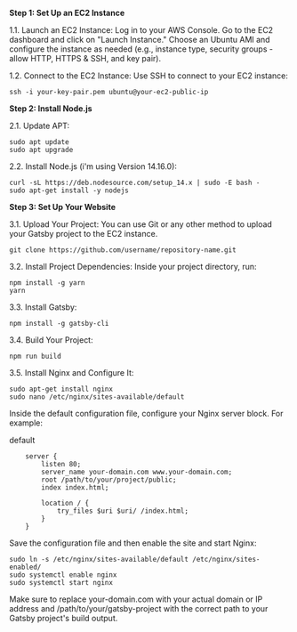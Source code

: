**Step 1: Set Up an EC2 Instance**

1.1. Launch an EC2 Instance: Log in to your AWS Console. Go to the EC2 dashboard and click on "Launch Instance." Choose an Ubuntu AMI and configure the instance as needed (e.g., instance type, security groups - allow HTTP, HTTPS & SSH, and key pair).

1.2. Connect to the EC2 Instance: Use SSH to connect to your EC2 instance:

    ssh -i your-key-pair.pem ubuntu@your-ec2-public-ip

**Step 2: Install Node.js**

2.1. Update APT:

    sudo apt update
    sudo apt upgrade

2.2. Install Node.js (i'm using Version 14.16.0):

    curl -sL https://deb.nodesource.com/setup_14.x | sudo -E bash -
    sudo apt-get install -y nodejs

**Step 3: Set Up Your Website**

3.1. Upload Your Project: You can use Git or any other method to upload your Gatsby project to the EC2 instance.

    git clone https://github.com/username/repository-name.git

3.2. Install Project Dependencies: Inside your project directory, run:

    npm install -g yarn
    yarn

3.3. Install Gatsby:

    npm install -g gatsby-cli

3.4. Build Your Project:

    npm run build

3.5. Install Nginx and Configure It:

    sudo apt-get install nginx
    sudo nano /etc/nginx/sites-available/default

Inside the default configuration file, configure your Nginx server block. For example:

default

        server {
            listen 80;
            server_name your-domain.com www.your-domain.com;
            root /path/to/your/project/public;
            index index.html;
        
            location / {
                try_files $uri $uri/ /index.html;
            }
        }

Save the configuration file and then enable the site and start Nginx:

    sudo ln -s /etc/nginx/sites-available/default /etc/nginx/sites-enabled/
    sudo systemctl enable nginx
    sudo systemctl start nginx

Make sure to replace your-domain.com with your actual domain or IP address and /path/to/your/gatsby-project with the correct path to your Gatsby project's build output.
